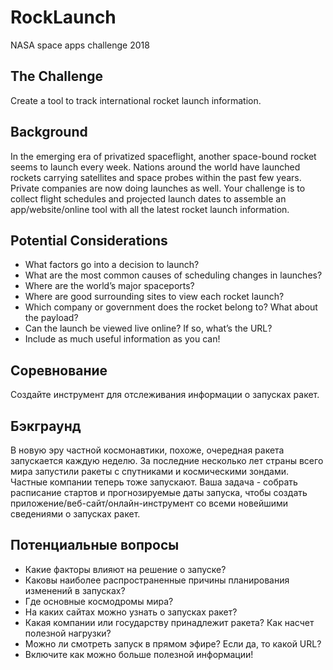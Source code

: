 # RockLaunch
NASA space apps challenge 2018

## The Challenge
Create a tool to track international rocket launch information.

## Background
In the emerging era of privatized spaceflight, another space-bound rocket seems to launch every week. Nations around the world have launched rockets carrying satellites and space probes within the past few years. Private companies are now doing launches as well.
Your challenge is to collect flight schedules and projected launch dates to assemble an app/website/online tool with all the latest rocket launch information.

## Potential Considerations
* What factors go into a decision to launch?
* What are the most common causes of scheduling changes in launches?
* Where are the world’s major spaceports?
* Where are good surrounding sites to view each rocket launch?
* Which company or government does the rocket belong to? What about the payload?
* Can the launch be viewed live online? If so, what’s the URL?
* Include as much useful information as you can!

## Соревнование
Создайте инструмент для отслеживания информации о запусках ракет.

## Бэкграунд
В новую эру частной космонавтики, похоже, очередная ракета запускается каждую неделю. За последние несколько лет страны всего мира запустили ракеты с спутниками и космическими зондами. Частные компании теперь тоже запускают. Ваша задача - собрать расписание стартов и прогнозируемые даты запуска, чтобы создать приложение/веб-сайт/онлайн-инструмент со всеми новейшими сведениями о запусках ракет.

## Потенциальные вопросы
* Какие факторы влияют на решение о запуске?
* Каковы наиболее распространенные причины планирования изменений в запусках?
* Где основные космодромы мира?
* На каких сайтах можно узнать о запусках ракет?
* Какая компании или государству принадлежит ракета? Как насчет полезной нагрузки?
* Можно ли смотреть запуск в прямом эфире? Если да, то какой URL?
* Включите как можно больше полезной информации!
